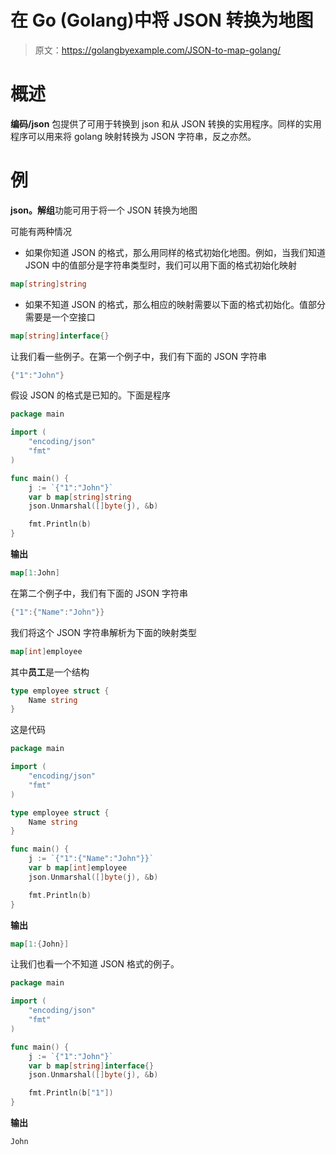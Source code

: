 # 在 Go (Golang)中将 JSON 转换为地图

> 原文：<https://golangbyexample.com/JSON-to-map-golang/>

# **概述**

**编码/json** 包提供了可用于转换到 json 和从 JSON 转换的实用程序。同样的实用程序可以用来将 golang 映射转换为 JSON 字符串，反之亦然。

# **例**

**json。解组**功能可用于将一个 JSON 转换为地图

可能有两种情况

*   如果你知道 JSON 的格式，那么用同样的格式初始化地图。例如，当我们知道 JSON 中的值部分是字符串类型时，我们可以用下面的格式初始化映射

```go
map[string]string
```

*   如果不知道 JSON 的格式，那么相应的映射需要以下面的格式初始化。值部分需要是一个空接口

```go
map[string]interface{}
```

让我们看一些例子。在第一个例子中，我们有下面的 JSON 字符串

```go
{"1":"John"}
```

假设 JSON 的格式是已知的。下面是程序

```go
package main

import (
	"encoding/json"
	"fmt"
)

func main() {
	j := `{"1":"John"}`
	var b map[string]string
	json.Unmarshal([]byte(j), &b)

	fmt.Println(b)
}
```

**输出**

```go
map[1:John]
```

在第二个例子中，我们有下面的 JSON 字符串

```go
{"1":{"Name":"John"}}
```

我们将这个 JSON 字符串解析为下面的映射类型

```go
map[int]employee
```

其中**员工**是一个结构

```go
type employee struct {
    Name string
}
```

这是代码

```go
package main

import (
	"encoding/json"
	"fmt"
)

type employee struct {
	Name string
}

func main() {
	j := `{"1":{"Name":"John"}}`
	var b map[int]employee
	json.Unmarshal([]byte(j), &b)

	fmt.Println(b)
}
```

**输出**

```go
map[1:{John}]
```

让我们也看一个不知道 JSON 格式的例子。

```go
package main

import (
	"encoding/json"
	"fmt"
)

func main() {
	j := `{"1":"John"}`
	var b map[string]interface{}
	json.Unmarshal([]byte(j), &b)

	fmt.Println(b["1"])
}
```

**输出**

```go
John
```